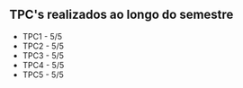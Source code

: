## TPC's realizados ao longo do semestre

- TPC1 - 5/5
- TPC2 - 5/5
- TPC3 - 5/5
- TPC4 - 5/5
- TPC5 - 5/5
